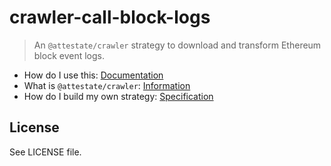 # crawler-call-block-logs

> An `@attestate/crawler` strategy to download and transform Ethereum block
> event logs.

- How do I use this: [Documentation](https://attestate.com/crawler-call-block-logs/main)
- What is `@attestate/crawler`: [Information](https://attestate.com/crawler/main)
- How do I build my own strategy: [Specification](https://attestate.com/crawler/main/strategy-specification.html)

## License

See LICENSE file.
